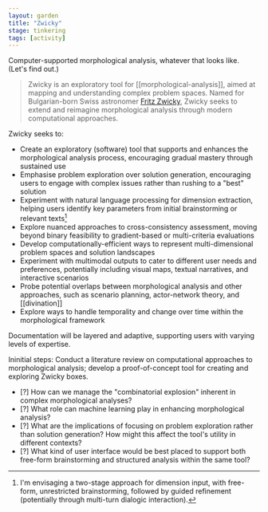 ```yaml
---  
layout: garden
title: "Zwicky"
stage: tinkering
tags: [activity]
---
```


Computer-supported morphological analysis, whatever that looks like. (Let's find out.)

> Zwicky is an exploratory tool for [[morphological-analysis]], aimed at mapping and understanding complex problem spaces. Named for Bulgarian-born Swiss astronomer [Fritz Zwicky](https://en.wikipedia.org/wiki/Fritz_Zwicky), Zwicky seeks to extend and reimagine morphological analysis through modern computational approaches.

Zwicky seeks to:

- Create an exploratory (software) tool that supports and enhances the morphological analysis process, encouraging gradual mastery through sustained use
- Emphasise problem exploration over solution generation, encouraging users to engage with complex issues rather than rushing to a "best" solution
- Experiment with natural language processing for dimension extraction, helping users identify key parameters from initial brainstorming or relevant texts[^1]
- Explore nuanced approaches to cross-consistency assessment, moving beyond binary feasibility to gradient-based or multi-criteria evaluations
- Develop computationally-efficient ways to represent multi-dimensional problem spaces and solution landscapes
- Experiment with multimodal outputs to cater to different user needs and preferences, potentially including visual maps, textual narratives, and interactive scenarios
- Probe potential overlaps between morphological analysis and other approaches, such as scenario planning, actor-network theory, and [[divination]]
- Explore ways to handle temporality and change over time within the morphological framework

Documentation will be layered and adaptive, supporting users with varying levels of expertise.

Ininitial steps: Conduct a literature review on computational approaches to morphological analysis; develop a proof-of-concept tool for creating and exploring Zwicky boxes.

- [?] How can we manage the "combinatorial explosion" inherent in complex morphological analyses?
- [?] What role can machine learning play in enhancing morphological analysis?
- [?] What are the implications of focusing on problem exploration rather than solution generation? How might this affect the tool's utility in different contexts?
- [?] What kind of user interface would be best placed to support both free-form brainstorming and structured analysis within the same tool?

[^1]: I'm envisaging a two-stage approach for dimension input, with free-form, unrestricted brainstorming, followed by guided refinement (potentially through multi-turn dialogic interaction).